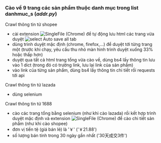 ### Cào về 9 trang các sản phẩm thuộc danh mục trong list danhmuc_s (_addr.py_)

Crawl thông tin từ shopee
* cài extension <a>![SingleFile](https://chromewebstore.google.com/detail/singlefile/mpiodijhokgodhhofbcjdecpffjipkle)</a> (Chrome) để tự động lưu html các trang vừa duyệt
![select Auto save all tab](https://imgur.com/EI2Hyf3)
* dùng trình duyệt mặc định (chrome, firefox,...) để duyệt tới từng trang một (trước khi chạy, yêu cầu thu nhỏ màn hình trình duyệt xuống 33% hoặc thấp hơn)
* duyệt qua tất cả html trang tổng vừa cào về, dùng bs4 lấy thông tin lưu vào 1 dict (trong đó có trường link, lưu lại link của sản phẩm)
* vào link của từng sản phẩm, dùng bs4 lấy thông tin chi tiết rồi requests tới api

Crawl thông tin từ lazada
* dùng selenium 

Crawl thông tin từ 1688
* cào các trang tổng bằng selenium (như khi cào lazada) rồi kết hợp trình duyệt mặc định và extension <a>![SingleFile](https://chromewebstore.google.com/detail/singlefile/mpiodijhokgodhhofbcjdecpffjipkle)</a> (Chrome) để cào chi tiết sản phẩm (như khi cào shopee)
* đơn vị tiền tệ (giá bán lẻ) là '￥' ('￥21.88')
* số lượng bán tính trong 30 ngày gần nhất ('30天成交3件')